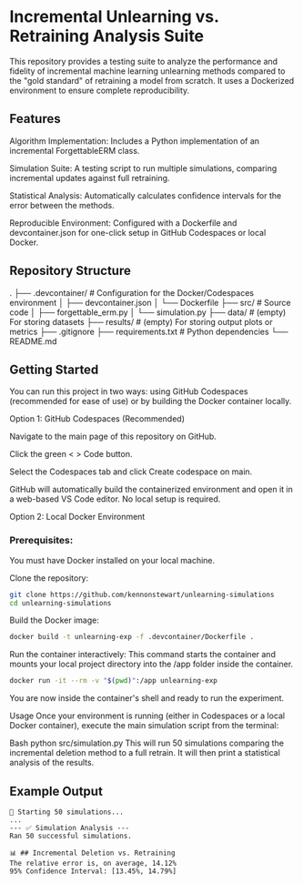 # Incremental Unlearning vs. Retraining Analysis Suite
This repository provides a testing suite to analyze the performance and fidelity of incremental machine learning unlearning methods compared to the "gold standard" of retraining a model from scratch. It uses a Dockerized environment to ensure complete reproducibility.

## Features
Algorithm Implementation: Includes a Python implementation of an incremental ForgettableERM class.

Simulation Suite: A testing script to run multiple simulations, comparing incremental updates against full retraining.

Statistical Analysis: Automatically calculates confidence intervals for the error between the methods.

Reproducible Environment: Configured with a Dockerfile and devcontainer.json for one-click setup in GitHub Codespaces or local Docker.

## Repository Structure
.
├── .devcontainer/      # Configuration for the Docker/Codespaces environment
│   ├── devcontainer.json
│   └── Dockerfile
├── src/                # Source code
│   ├── forgettable_erm.py
│   └── simulation.py
├── data/               # (empty) For storing datasets
├── results/            # (empty) For storing output plots or metrics
├── .gitignore
├── requirements.txt    # Python dependencies
└── README.md

## Getting Started
You can run this project in two ways: using GitHub Codespaces (recommended for ease of use) or by building the Docker container locally.

Option 1: GitHub Codespaces (Recommended)

Navigate to the main page of this repository on GitHub.

Click the green < > Code button.

Select the Codespaces tab and click Create codespace on main.

GitHub will automatically build the containerized environment and open it in a web-based VS Code editor. No local setup is required.

Option 2: Local Docker Environment

### Prerequisites: 
You must have Docker installed on your local machine.

Clone the repository:

```bash
git clone https://github.com/kennonstewart/unlearning-simulations
cd unlearning-simulations
```

Build the Docker image:

```bash
docker build -t unlearning-exp -f .devcontainer/Dockerfile .
```

Run the container interactively: This command starts the container and mounts your local project directory into the /app folder inside the container.


```bash
docker run -it --rm -v "$(pwd)":/app unlearning-exp
```

You are now inside the container's shell and ready to run the experiment.

Usage
Once your environment is running (either in Codespaces or a local Docker container), execute the main simulation script from the terminal:

Bash
python src/simulation.py
This will run 50 simulations comparing the incremental deletion method to a full retrain. It will then print a statistical analysis of the results.

## Example Output

```
🚀 Starting 50 simulations...
...
--- ✅ Simulation Analysis ---
Ran 50 successful simulations.

📊 ## Incremental Deletion vs. Retraining
The relative error is, on average, 14.12%
95% Confidence Interval: [13.45%, 14.79%]
```